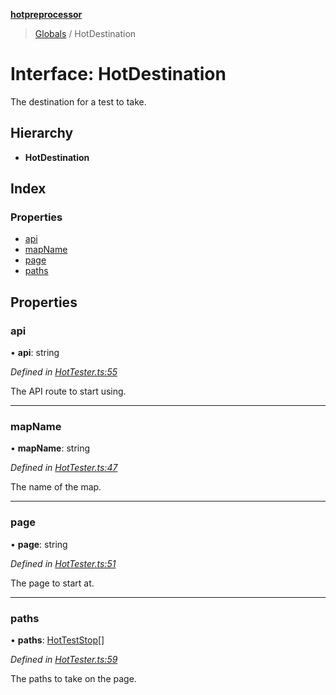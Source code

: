 **[hotpreprocessor](../README.md)**

> [Globals](../globals.md) / HotDestination

# Interface: HotDestination

The destination for a test to take.

## Hierarchy

* **HotDestination**

## Index

### Properties

* [api](hotdestination.md#api)
* [mapName](hotdestination.md#mapname)
* [page](hotdestination.md#page)
* [paths](hotdestination.md#paths)

## Properties

### api

•  **api**: string

*Defined in [HotTester.ts:55](https://github.com/OurFreeLight/HotPreprocessor/blob/79295d2/src/HotTester.ts#L55)*

The API route to start using.

___

### mapName

•  **mapName**: string

*Defined in [HotTester.ts:47](https://github.com/OurFreeLight/HotPreprocessor/blob/79295d2/src/HotTester.ts#L47)*

The name of the map.

___

### page

•  **page**: string

*Defined in [HotTester.ts:51](https://github.com/OurFreeLight/HotPreprocessor/blob/79295d2/src/HotTester.ts#L51)*

The page to start at.

___

### paths

•  **paths**: [HotTestStop](hotteststop.md)[]

*Defined in [HotTester.ts:59](https://github.com/OurFreeLight/HotPreprocessor/blob/79295d2/src/HotTester.ts#L59)*

The paths to take on the page.
